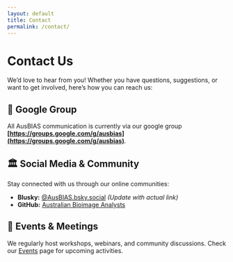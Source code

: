 ```yaml
---
layout: default
title: Contact
permalink: /contact/
---
```


# Contact Us

We’d love to hear from you! Whether you have questions, suggestions, or want to get involved, here’s how you can reach us:

## 📧 Google Group
All AusBIAS communication is currently via our google group **[https://groups.google.com/g/ausbias](https://groups.google.com/g/ausbias)**.

## 🏛 Social Media & Community
Stay connected with us through our online communities:
- **Blusky:** [@AusBIAS.bsky.social](https://twitter.com/BioimageAnalysts) *(Update with actual link)*
- **GitHub:** [Australian Bioimage Analysts](https://github.com/ausbias)

## 📍 Events & Meetings
We regularly host workshops, webinars, and community discussions. Check our [Events](/events/) page for upcoming activities.


